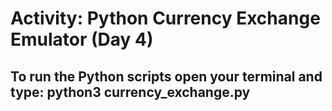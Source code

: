 # Activity: Python Currency Exchange Emulator (Day 4) 

## To run the Python scripts open your terminal and type: python3 currency_exchange.py 

